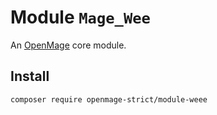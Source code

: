 # Module `Mage_Wee`

An [OpenMage][1] core module.

## Install

``` bash
composer require openmage-strict/module-weee
```

[1]: https://github.com/OpenMage/magento-lts
